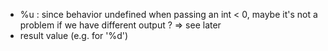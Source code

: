 - %u : since behavior undefined when passing an int < 0, maybe it's not a problem if we have different output ? => see later
- result value (e.g. for '%d')